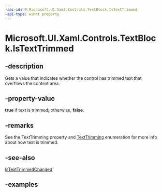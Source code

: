 ```yaml
---
-api-id: P:Microsoft.UI.Xaml.Controls.TextBlock.IsTextTrimmed
-api-type: winrt property
---
```


<!-- Property syntax.
public bool IsTextTrimmed { get; }
-->

# Microsoft.UI.Xaml.Controls.TextBlock.IsTextTrimmed

## -description

Gets a value that indicates whether the control has trimmed text that overflows the content area.

## -property-value

**true** if text is trimmed; otherwise, **false**.

## -remarks

See the TextTrimming property and [TextTrimming](../microsoft.ui.xaml/texttrimming.md) enumeration for more info about how text is trimmed.

## -see-also

[IsTextTrimmedChanged](textblock_istexttrimmedchanged.md)

## -examples
